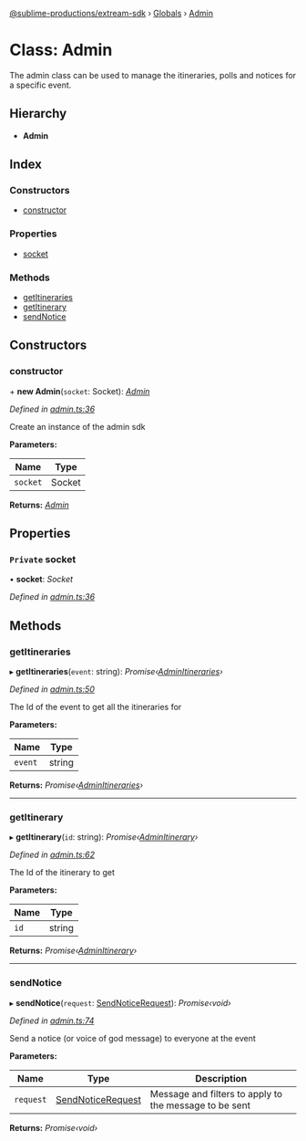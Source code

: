 [@sublime-productions/extream-sdk](../README.md) › [Globals](../globals.md) › [Admin](admin.md)

# Class: Admin

The admin class can be used to manage the itineraries, polls and notices for a specific event.

## Hierarchy

* **Admin**

## Index

### Constructors

* [constructor](admin.md#constructor)

### Properties

* [socket](admin.md#private-socket)

### Methods

* [getItineraries](admin.md#getitineraries)
* [getItinerary](admin.md#getitinerary)
* [sendNotice](admin.md#sendnotice)

## Constructors

###  constructor

\+ **new Admin**(`socket`: Socket): *[Admin](admin.md)*

*Defined in [admin.ts:36](https://github.com/Extream-SaaS/ex-sdk/blob/5d4ea6b/src/admin.ts#L36)*

Create an instance of the admin sdk

**Parameters:**

Name | Type |
------ | ------ |
`socket` | Socket |

**Returns:** *[Admin](admin.md)*

## Properties

### `Private` socket

• **socket**: *Socket*

*Defined in [admin.ts:36](https://github.com/Extream-SaaS/ex-sdk/blob/5d4ea6b/src/admin.ts#L36)*

## Methods

###  getItineraries

▸ **getItineraries**(`event`: string): *Promise‹[AdminItineraries](adminitineraries.md)›*

*Defined in [admin.ts:50](https://github.com/Extream-SaaS/ex-sdk/blob/5d4ea6b/src/admin.ts#L50)*

The Id of the event to get all the itineraries for

**Parameters:**

Name | Type |
------ | ------ |
`event` | string |

**Returns:** *Promise‹[AdminItineraries](adminitineraries.md)›*

___

###  getItinerary

▸ **getItinerary**(`id`: string): *Promise‹[AdminItinerary](adminitinerary.md)›*

*Defined in [admin.ts:62](https://github.com/Extream-SaaS/ex-sdk/blob/5d4ea6b/src/admin.ts#L62)*

The Id of the itinerary to get

**Parameters:**

Name | Type |
------ | ------ |
`id` | string |

**Returns:** *Promise‹[AdminItinerary](adminitinerary.md)›*

___

###  sendNotice

▸ **sendNotice**(`request`: [SendNoticeRequest](../interfaces/sendnoticerequest.md)): *Promise‹void›*

*Defined in [admin.ts:74](https://github.com/Extream-SaaS/ex-sdk/blob/5d4ea6b/src/admin.ts#L74)*

Send a notice (or voice of god message) to everyone at the event

**Parameters:**

Name | Type | Description |
------ | ------ | ------ |
`request` | [SendNoticeRequest](../interfaces/sendnoticerequest.md) | Message and filters to apply to the message to be sent |

**Returns:** *Promise‹void›*
